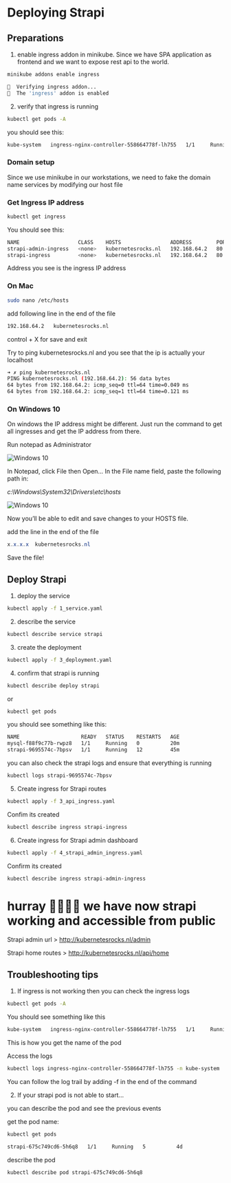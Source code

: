 # Deploying Strapi

## Preparations

1. enable ingress addon in minikube. 
Since we have SPA application as frontend and we want to expose rest api to the world.

```bash
minikube addons enable ingress
```

```bash
🔎  Verifying ingress addon...
🌟  The 'ingress' addon is enabled
```

2. verify that ingress is running

```bash
kubectl get pods -A
```

you should see this:

```bash
kube-system   ingress-nginx-controller-558664778f-lh755   1/1     Running     0          4m5s
```
### Domain setup

Since we use minikube in our workstations, we need to fake the domain name services by modifying our host file

### Get Ingress IP address

```bash
kubectl get ingress
```

You should see this:

```bash
NAME                   CLASS    HOSTS                ADDRESS        PORTS   AGE
strapi-admin-ingress   <none>   kubernetesrocks.nl   192.168.64.2   80      5d21h
strapi-ingress         <none>   kubernetesrocks.nl   192.168.64.2   80      7d17h
```

Address you see is the ingress IP address

### On Mac

```bash
sudo nano /etc/hosts
```

add following line in the end of the file 

```bash
192.168.64.2   kubernetesrocks.nl 
```

control + X for save and exit

Try to ping kubernetesrocks.nl and you see that the ip is actually your localhost

```bash
➜ ✗ ping kubernetesrocks.nl             
PING kubernetesrocks.nl (192.168.64.2): 56 data bytes
64 bytes from 192.168.64.2: icmp_seq=0 ttl=64 time=0.049 ms
64 bytes from 192.168.64.2: icmp_seq=1 ttl=64 time=0.121 ms
```

### On Windows 10

On windows the IP address might be different. Just run the command to get all ingresses and get the IP address from there.

Run notepad as Administrator

![Windows 10](https://www.groovypost.com/wp-content/uploads/2018/01/notepad-as-administrator.jpg)

In Notepad, click File then Open… In the File name field, paste the following path in:

*c:\Windows\System32\Drivers\etc\hosts*

![Windows 10](https://www.groovypost.com/wp-content/uploads/2018/01/hosts-as-admini.jpg)

Now you’ll be able to edit and save changes to your HOSTS file.

add the line in the end of the file

```powershell
x.x.x.x  kubernetesrocks.nl 
```

Save the file!

## Deploy Strapi

1. deploy the service

```bash
kubectl apply -f 1_service.yaml
```

2. describe the service

```bash
kubectl describe service strapi
```

3. create the deployment

```bash
kubectl apply -f 3_deployment.yaml
```

4. confirm that strapi is running

```bash
kubectl describe deploy strapi
```

or 

```bash
kubectl get pods
```

you should see something like this:

```bash
NAME                    READY   STATUS    RESTARTS   AGE
mysql-f88f9c77b-rwpz8   1/1     Running   0          20m
strapi-9695574c-7bpsv   1/1     Running   12         45m
```

you can also check the strapi logs and ensure that everything is running

```bash
kubectl logs strapi-9695574c-7bpsv
```

5. Create ingress for Strapi routes

```bash
kubectl apply -f 3_api_ingress.yaml
```

Confim its created

```bash
kubectl describe ingress strapi-ingress
```

6. Create ingress for Strapi admin dashboard

```bash
kubectl apply -f 4_strapi_admin_ingress.yaml
```

Confirm its created

```bash
kubectl describe ingress strapi-admin-ingress
```
# hurray 🥳🥳🥳🥳 we have now strapi working and accessible from public

Strapi admin url > http://kubernetesrocks.nl/admin

Strapi home routes > http://kubernetesrocks.nl/api/home


## Troubleshooting tips


1. If ingress is not working then you can check the ingress logs

```bash
kubectl get pods -A
```

You should see something like this

```bash
kube-system   ingress-nginx-controller-558664778f-lh755   1/1     Running     7          4d19h
```

This is how you get the name of the pod

Access the logs 

```bash
kubectl logs ingress-nginx-controller-558664778f-lh755 -n kube-system
```

You can follow the log trail by adding -f in the end of the command

2. If your strapi pod is not able to start...

you can describe the pod and see the previous events

get the pod name:

```bash
kubectl get pods
```

```bash
strapi-675c749cd6-5h6q8   1/1     Running   5          4d
```

describe the pod

```bash
kubectl describe pod strapi-675c749cd6-5h6q8
```